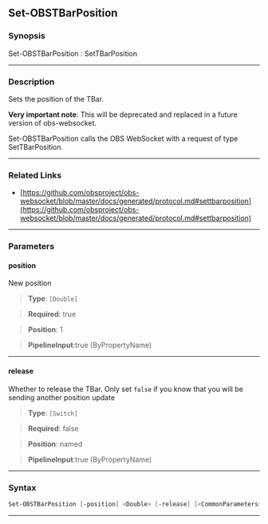 Set-OBSTBarPosition
-------------------
### Synopsis
Set-OBSTBarPosition : SetTBarPosition

---
### Description

Sets the position of the TBar.

**Very important note**: This will be deprecated and replaced in a future version of obs-websocket.


Set-OBSTBarPosition calls the OBS WebSocket with a request of type SetTBarPosition.

---
### Related Links
* [https://github.com/obsproject/obs-websocket/blob/master/docs/generated/protocol.md#settbarposition](https://github.com/obsproject/obs-websocket/blob/master/docs/generated/protocol.md#settbarposition)



---
### Parameters
#### **position**

New position



> **Type**: ```[Double]```

> **Required**: true

> **Position**: 1

> **PipelineInput**:true (ByPropertyName)



---
#### **release**

Whether to release the TBar. Only set `false` if you know that you will be sending another position update



> **Type**: ```[Switch]```

> **Required**: false

> **Position**: named

> **PipelineInput**:true (ByPropertyName)



---
### Syntax
```PowerShell
Set-OBSTBarPosition [-position] <Double> [-release] [<CommonParameters>]
```
---
